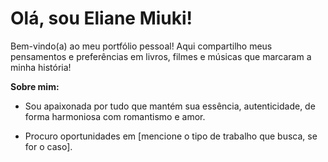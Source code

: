 # Olá, sou Eliane Miuki!

Bem-vindo(a) ao meu portfólio pessoal! Aqui compartilho meus pensamentos e preferências em livros, filmes e músicas que marcaram a minha história!

**Sobre mim:**

*   Sou apaixonada por tudo que mantém sua essência, autenticidade, de forma harmoniosa com romantismo e amor.

*   Procuro oportunidades em [mencione o tipo de trabalho que busca, se for o caso].
